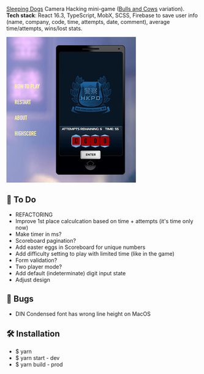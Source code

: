 <a href="https://en.wikipedia.org/wiki/Sleeping_Dogs_(video_game)" target="_blank" rel="noopener noreferrer">Sleeping Dogs</a> Camera Hacking mini-game (<a href="https://en.wikipedia.org/wiki/Bulls_and_Cows" target="_blank" rel="noopener noreferrer">Bulls and Cows</a> variation).
<br>
<b>Tech stack</b>: React 16.3, TypeScript, MobX, SCSS, Firebase to save user info (name, company, code, time, attempts, date, comment), average time/attempts, wins/lost stats.

![example](example.jpg)
<br/>

## :construction_worker: To Do

<ul>
  <li>REFACTORING</li>
  <li>Improve 1st place calculcation based on time + attempts (it's time only now)</li>
  <li>Make timer in ms?</li>
  <li>Scoreboard pagination?</li>
  <li>Add easter eggs in Scoreboard for unique numbers</li>
  <li>Add difficulty setting to play with limited time (like in the game)</li>
  <li>Form validation?</li>
  <li>Two player mode?</li>
  <li>Add default (indeterminate) digit input state</li>
  <li>Adjust design</li>
</ul>

## :bug: Bugs

<ul>
  <li>DIN Condensed font has wrong line height on MacOS</li>
</ul>

## :hammer_and_wrench: Installation

- \$ yarn
- \$ yarn start - dev
- \$ yarn build - prod
